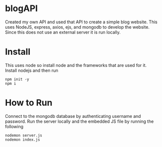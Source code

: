 # blogAPI
Created my own API and used that API to create a simple blog website. This uses NodeJS, express, axios, ejs, and mongodb to develop the website. Since this does not use an external server it is run locally.

# Install
This uses node so install node and the frameworks that are used for it. 
Install nodejs and then run

    npm init -y
    npm i 

# How to Run
Connect to the mongodb database by authenticating username and password.
Run the server locally and the embedded JS file by running the following

    nodemon server.js
    nodemon index.js

